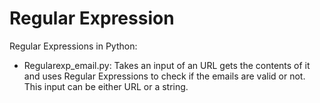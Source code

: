 Regular Expression
=================

Regular Expressions in Python: 

- Regularexp_email.py:
    Takes an input of an URL gets the contents of it and uses Regular Expressions to check if the emails are valid or not. This input can be either URL or a string. 
